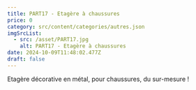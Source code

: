 ```yaml
---
title: PART17 - Etagère à chaussures
price: 0
category: src/content/categories/autres.json
imgSrcList:
  - src: /asset/PART17.jpg
    alt: PART17 - Etagère à chaussures
date: 2024-10-09T11:48:02.477Z
draft: false
---
```


Etagère décorative en métal, pour chaussures, du sur-mesure !
